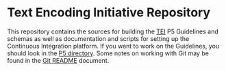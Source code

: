 # Text Encoding Initiative Repository

This repository contains the sources for building the [TEI](http://www.tei-c.org) P5 Guidelines and schemas as well as documentation and scripts for setting up the Continuous Integration platform. If you want to work on the Guidelines, you should look in the [P5 directory](./tree/master/P5). Some notes on working with Git may be found in the [Git README](./blob/master/Documents/Git-README.md) document.
